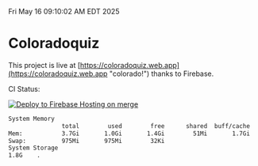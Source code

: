 Fri May 16 09:10:02 AM EDT 2025

# Coloradoquiz


This project is live at [https://coloradoquiz.web.app](https://coloradoquiz.web.app "colorado!") thanks to Firebase.

CI Status: 

[![Deploy to Firebase Hosting on merge](https://github.com/teamkushal/coloradoquiz/actions/workflows/firebase-hosting-merge.yml/badge.svg)](https://github.com/teamkushal/coloradoquiz/actions/workflows/firebase-hosting-merge.yml)

```bash
System Memory
               total        used        free      shared  buff/cache   available
Mem:           3.7Gi       1.0Gi       1.4Gi        51Mi       1.7Gi       2.7Gi
Swap:          975Mi       975Mi        32Ki
System Storage
1.8G	.
```
```bash
